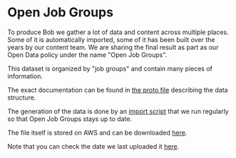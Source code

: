 # Open Job Groups

To produce Bob we gather a lot of data and content across multiple places. Some of it is
automatically imported, some of it has been built over the years by our content team. We are sharing
the final result as part as our Open Data policy under the name "Open Job Groups".

This dataset is organized by "job groups" and contain many pieces of information.

The exact documentation can be found in [the proto file](../../frontend/api/job.proto) describing
the data structure.

The generation of the data is done by an [import script](../importer/job_group_info.py) that we
run regularly so that Open Job Groups stays up to date.

The file itself is stored on AWS and can be
downloaded [here](https://bob-open-data.s3.eu-west-3.amazonaws.com/open-job-groups.json).

Note that you can check the date we last uploaded
it [here](https://bob-open-data.s3.eu-west-3.amazonaws.com/).
